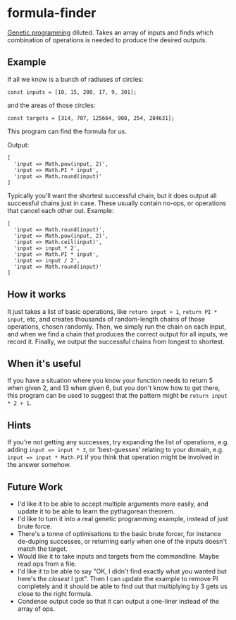 # formula-finder
[Genetic programming](https://en.wikipedia.org/wiki/Genetic_programming) diluted. Takes an array of inputs and finds which combination of operations is needed to produce the desired outputs.

## Example

If all we know is a bunch of radiuses of circles:

`const inputs = [10, 15, 200, 17, 9, 301];`

and the areas of those circles:

`const targets = [314, 707, 125664, 908, 254, 284631];`

This program can find the formula for us.

Output:

```
[
  'input => Math.pow(input, 2)',
  'input => Math.PI * input',
  'input => Math.round(input)'
]
```

Typically you'll want the shortest successful chain, but it does output all successful chains just in case. These usually contain no-ops, or operations that cancel each other out. Example:

```
[
  'input => Math.round(input)',
  'input => Math.pow(input, 2)',
  'input => Math.ceil(input)',
  'input => input * 2',
  'input => Math.PI * input',
  'input => input / 2',
  'input => Math.round(input)'
]
```

## How it works

It just takes a list of basic operations, like `return input + 1`, `return PI * input`, etc, and creates thousands of random-length chains of those operations, chosen randomly.
Then, we simply run the chain on each input, and when we find a chain that produces the correct output for all inputs, we record it.
Finally, we output the successful chains from longest to shortest.

## When it's useful

If you have a situation where you know your function needs to return 5 when given 2, and 13 when given 6, but you don't know how to get there, this program can be used to suggest that the pattern might be `return input * 2 + 1`.

## Hints

If you're not getting any successes, try expanding the list of operations, e.g. adding `input => input * 3`, or 'best-guesses' relating to your domain, e.g. `input => input * Math.PI` if you think that operation might be involved in the answer somehow.

## Future Work

* I'd like it to be able to accept multiple arguments more easily, and update it to be able to learn the pythagorean theorem.
* I'd like to turn it into a real genetic programming example, instead of just brute force.
* There's a tonne of optimisations to the basic brute forcer, for instance de-duping successes, or returning early when one of the inputs doesn't match the target.
* Would like it to take inputs and targets from the commandline. Maybe read ops from a file.
* I'd like it to be able to say "OK, I didn't find exactly what you wanted but here's the *closest* I got". Then I can update the example to remove PI completely and it should be able to find out that multiplying by 3 gets us close to the right formula.
* Condense output code so that it can output a one-liner instead of the array of ops.
